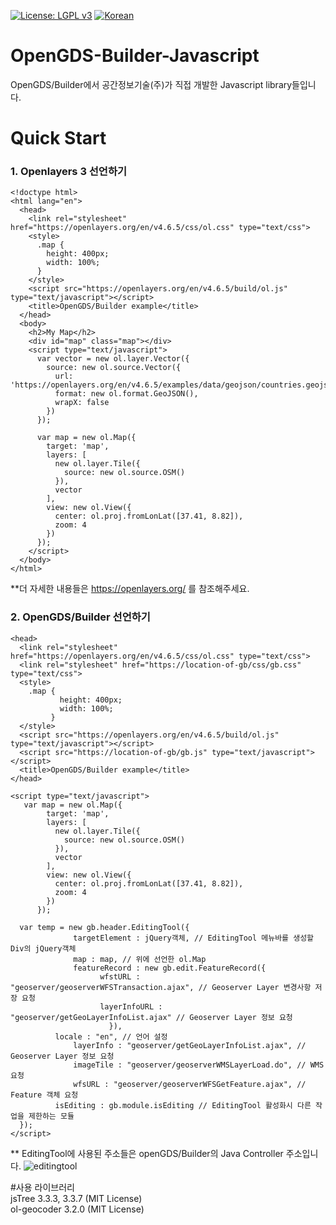 [![License: LGPL v3](https://img.shields.io/badge/License-LGPL%20v3-blue.svg)](https://www.gnu.org/licenses/lgpl-3.0)
[![Korean](https://img.shields.io/badge/language-Korean-blue.svg)](#korean)


<a name="korean"></a>
# OpenGDS-Builder-Javascript
OpenGDS/Builder에서 공간정보기술(주)가 직접 개발한 Javascript library들입니다.</br>

# Quick Start

### 1. Openlayers 3 선언하기
```
<!doctype html>
<html lang="en">
  <head>
    <link rel="stylesheet" href="https://openlayers.org/en/v4.6.5/css/ol.css" type="text/css">
    <style>
      .map {
        height: 400px;
        width: 100%;
      }
    </style>
    <script src="https://openlayers.org/en/v4.6.5/build/ol.js" type="text/javascript"></script>
    <title>OpenGDS/Builder example</title>
  </head>
  <body>
    <h2>My Map</h2>
    <div id="map" class="map"></div>
    <script type="text/javascript">
      var vector = new ol.layer.Vector({
        source: new ol.source.Vector({
          url: 'https://openlayers.org/en/v4.6.5/examples/data/geojson/countries.geojson',
          format: new ol.format.GeoJSON(),
          wrapX: false
        })
      });

      var map = new ol.Map({
        target: 'map',
        layers: [
          new ol.layer.Tile({
            source: new ol.source.OSM()
          }),
          vector
        ],
        view: new ol.View({
          center: ol.proj.fromLonLat([37.41, 8.82]),
          zoom: 4
        })
      });
    </script>
  </body>
</html>
```
**더 자세한 내용들은 https://openlayers.org/ 를 참조해주세요.<br>
### 2. OpenGDS/Builder 선언하기
```
<head>
  <link rel="stylesheet" href="https://openlayers.org/en/v4.6.5/css/ol.css" type="text/css">
  <link rel="stylesheet" href="https://location-of-gb/css/gb.css" type="text/css">
  <style>
    .map {
           height: 400px;
           width: 100%;
         }
  </style>
  <script src="https://openlayers.org/en/v4.6.5/build/ol.js" type="text/javascript"></script>
  <script src="https://location-of-gb/gb.js" type="text/javascript"></script>
  <title>OpenGDS/Builder example</title>
</head>
```
```
<script type="text/javascript">
   var map = new ol.Map({
        target: 'map',
        layers: [
          new ol.layer.Tile({
            source: new ol.source.OSM()
          }),
          vector
        ],
        view: new ol.View({
          center: ol.proj.fromLonLat([37.41, 8.82]),
          zoom: 4
        })
      });

  var temp = new gb.header.EditingTool({
              targetElement : jQuery객체, // EditingTool 메뉴바를 생성할 Div의 jQuery객체
              map : map, // 위에 선언한 ol.Map
              featureRecord : new gb.edit.FeatureRecord({
			        wfstURL : "geoserver/geoserverWFSTransaction.ajax", // Geoserver Layer 변경사항 저장 요청
			        layerInfoURL : "geoserver/getGeoLayerInfoList.ajax" // Geoserver Layer 정보 요청
		              }),
	      locale : "en", // 언어 설정
              layerInfo : "geoserver/getGeoLayerInfoList.ajax", // Geoserver Layer 정보 요청
              imageTile : "geoserver/geoserverWMSLayerLoad.do", // WMS 요청
              wfsURL : "geoserver/geoserverWFSGetFeature.ajax", // Feature 객체 요청
	      isEditing : gb.module.isEditing // EditingTool 활성화시 다른 작업을 제한하는 모듈
  });
</script>
```
** EditingTool에 사용된 주소들은 openGDS/Builder의 Java Controller 주소입니다.
![editingtool](https://user-images.githubusercontent.com/16248351/41519448-220ca6de-7303-11e8-863a-ca364eaf5a82.PNG)

#사용 라이브러리</br>
jsTree 3.3.3, 3.3.7 (MIT License)</br>
ol-geocoder 3.2.0 (MIT License)</br>
